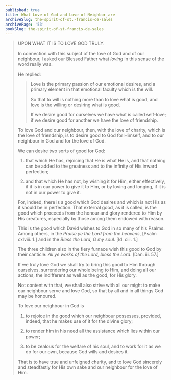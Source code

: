 ```yaml
---
published: true
title: What Love of God and Love of Neighbor are
archiveSlug: the-spirit-of-st.-francis-de-sales
archivePage: '53'
bookSlug: the-spirit-of-st-francis-de-sales
---
```


> UPON WHAT IT IS TO LOVE GOD TRULY.
>
> In connection with this subject of the love of God and of our neighbour, I asked our Blessed Father what *loving* in this sense of the word really was.
>
> He replied:
>
>> Love is the primary passion of our emotional desires, and a primary element in that emotional faculty which is the will.
>>
>> So that to will is nothing more than to love what is good, and love is the willing or desiring what is good.
>>
>> If we desire good for ourselves we have what is called self-love; if we desire good for another we have the love of friendship.
>
> To love God and our neighbour, then, with the love of charity, which is the love of friendship, is to desire good to God for Himself, and to our neighbour in God and for the love of God.
>
> We can desire two sorts of good for God:
>
> 1. that which He has, rejoicing that He is what He is, and that nothing can be added to the greatness and to the infinity of His inward perfection;
>
> 2. and that which He has not, by wishing it for Him, either effectively, if it is in our power to give it to Him, or by loving and longing, if it is not in our power to give it.
>
> For, indeed, there is a good which God desires and which is not His as it should be in perfection. That external good, as it is called, is the good which proceeds from the honour and glory rendered to Him by His creatures, especially by those among them endowed with reason.
>
> This is the good which David wishes to God in so many of his Psalms. Among others, in the *Praise ye the Lord from the heavens*, [Psalm cxlviii. 1.] and in the *Bless the Lord, O my soul*. [Id. ciii. 1.]
>
> The three children also in the fiery furnace wish this good to God by their canticle: *All ye works of the Lord, bless the Lord*. [Dan. iii. 57.]
>
> If we truly love God we shall try to bring this good to Him through ourselves, surrendering our whole being to Him, and doing all our actions, the indifferent as well as the good, for His glory.
>
> Not content with that, we shall also strive with all our might to make our neighbour serve and love God, so that by all and in all things God may be honoured.
>
> To love our neighbour in God is
>
> 1. to rejoice in the good which our neighbour possesses, provided, indeed, that he makes use of it for the divine glory;
>
> 2. to render him in his need all the assistance which lies within our power;
>
> 3. to be zealous for the welfare of his soul, and to work for it as we do for our own, because God wills and desires it.
>
> That is to have true and unfeigned charity, and to love God sincerely and steadfastly for His own sake and our neighbour for the love of Him.
